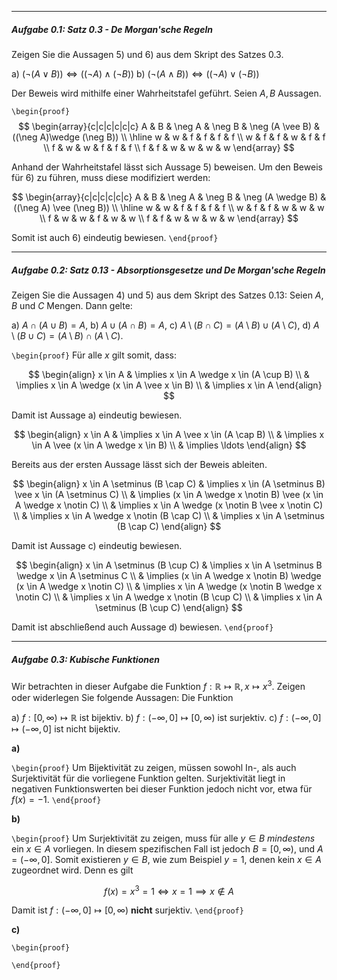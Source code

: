 ***
##### Aufgabe 0.1: Satz 0.3 - *De Morgan'sche Regeln*

Zeigen Sie die Aussagen 5) und 6) aus  dem Skript des Satzes 0.3.

a) $(\neg(A \vee B)) \Leftrightarrow ((\neg A) \wedge (\neg B))$
b) $(\neg (A \wedge B)) \Leftrightarrow ((\neg A)  \vee (\neg B))$

Der Beweis wird mithilfe einer Wahrheitstafel geführt. Seien $A, B$ Aussagen.

`\begin{proof}`
$$
\begin{array}{c|c|c|c|c|c}
A & B & \neg A & \neg B & \neg (A \vee B) & ((\neg A)\wedge (\neg B)) \\
\hline w & w & f & f & f & f \\
w & f & f & w & f & f \\
f & w & w & f & f & f \\
f & f & w & w & w & w
\end{array}
$$

Anhand der Wahrheitstafel lässt sich Aussage 5) beweisen. Um den Beweis für 6) zu führen, muss diese modifiziert werden:

$$
\begin{array}{c|c|c|c|c|c}
A & B & \neg A & \neg B & \neg (A \wedge B) & ((\neg A) \vee (\neg B)) \\
\hline w & w & f & f & f & f \\
w & f & f & w & w & w \\
f & w & w & f & w & w \\
f & f & w & w & w & w
\end{array}
$$

Somit ist auch 6) eindeutig bewiesen.
`\end{proof}`

***
##### Aufgabe 0.2: Satz 0.13 - *Absorptionsgesetze und De Morgan'sche Regeln*

Zeigen Sie die Aussagen 4) und 5) aus dem Skript des Satzes 0.13: Seien $A, B$ und $C$ Mengen. Dann gelte:

a) $A \cap (A \cup B) = A$,
b) $A \cup (A \cap B) = A$,
c) $A \setminus (B \cap C) = (A \setminus B) \cup (A \setminus C)$,
d) $A \setminus (B \cup C) = (A \setminus B) \cap (A \setminus C)$.

`\begin{proof}`
Für alle $x$ gilt somit, dass:

$$
\begin{align}
x \in A & \implies x \in A \wedge x \in (A \cup B) \\
 & \implies x \in A \wedge (x \in A \vee x \in B) \\
 & \implies x \in A
\end{align}
$$

Damit ist Aussage a) eindeutig bewiesen.

$$
\begin{align}
x \in A  & \implies x \in A \vee x \in (A \cap B) \\
 & \implies x \in A \vee (x \in A \wedge x \in B) \\
 & \implies \ldots 
\end{align}
$$

Bereits aus der ersten Aussage lässt sich der Beweis ableiten.

$$
\begin{align}
x \in A \setminus (B \cap C) & \implies x \in (A \setminus B) \vee x \in (A \setminus C) \\
 & \implies (x \in A \wedge x \notin B) \vee (x \in A \wedge x \notin C) \\
 & \implies x \in A \wedge (x \notin B \vee x \notin C) \\
 & \implies x \in A \wedge x \notin (B \cap C) \\
 & \implies x \in A \setminus (B \cap C) 
\end{align}
$$

Damit ist Aussage c) eindeutig bewiesen.

$$
\begin{align}
x \in A \setminus (B \cup C) & \implies x \in A \setminus B \wedge x \in A \setminus C \\
 & \implies (x \in A \wedge x \notin B) \wedge (x \in A \wedge x \notin C) \\
 & \implies x \in A \wedge (x \notin B \wedge x \notin C) \\
 & \implies x \in A \wedge x \notin (B \cup C) \\
 & \implies x \in A \setminus (B \cup C)
\end{align}
$$

Damit ist abschließend auch Aussage d) bewiesen.
`\end{proof}`

***
##### Aufgabe 0.3: Kubische Funktionen

Wir betrachten in dieser Aufgabe die Funktion $f: \mathbb{R} \mapsto \mathbb{R}, x \mapsto x^3$. Zeigen oder widerlegen Sie folgende Aussagen: Die Funktion

a) $f:[0, \infty) \mapsto \mathbb{R}$ ist bijektiv.
b) $f:(-\infty, 0] \mapsto[0, \infty)$ ist surjektiv.
c) $f:(-\infty, 0] \mapsto(-\infty, 0]$ ist nicht bijektiv.

**a)**

`\begin{proof}`
Um Bijektivität zu zeigen, müssen sowohl In-, als auch Surjektivität für die vorliegene Funktion gelten. Surjektivität liegt in negativen Funktionswerten bei dieser Funktion jedoch nicht vor, etwa für $f(x) = -1$.
`\end{proof}`

**b)**

`\begin{proof}`
Um Surjektivität zu zeigen, muss für alle $y \in B$ *mindestens* ein $x \in A$ vorliegen. In diesem spezifischen Fall ist jedoch $B = [0, \infty)$, und $A = (-\infty, 0]$. Somit existieren $y \in B$, wie zum Beispiel $y = 1$, denen kein $x \in A$ zugeordnet wird. Denn es gilt

$$
f(x) = x^{3} = 1 \Leftrightarrow x = 1 \implies x \notin A
$$

Damit ist $f:(-\infty, 0] \mapsto [0, \infty)$ **nicht** surjektiv.
`\end{proof}`

**c)**

`\begin{proof}`

`\end{proof}`